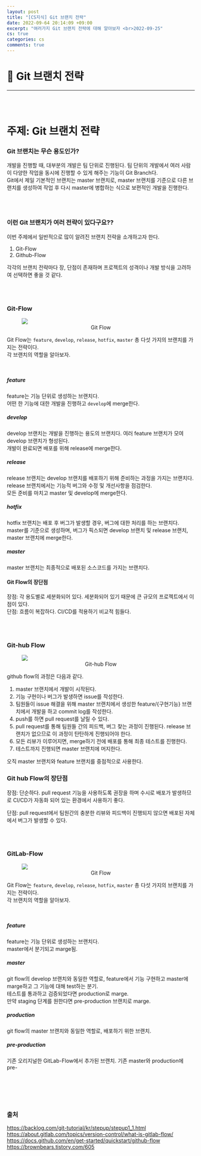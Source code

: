 ```yaml
---
layout: post
title: "[CS지식] Git 브랜치 전략"
date: 2022-09-64 20:14:09 +09:00
excerpt: "여러가지 Git 브랜치 전략에 대해 알아보자 <br>2022-09-25"
cs: true
categories: cs
comments: true
---
```


# 📌 Git 브랜치 전략

---

<!-- <figure>
    <a href="/assets/img/cs/2022-08-07/server.png"><img src="/assets/img/cs/2022-08-08/server.png"></a>
    <figcaption style="text-align:center"></figcaption>
</figure> -->

<br>
<br>

# 주제: Git 브랜치 전략

### Git 브랜치는 무슨 용도인가?

개발을 진행할 때, 대부분의 개발은 팀 단위로 진행된다. 팀 단위의 개발에서 여러 사람이 다양한 작업을 동시에 진행할 수 있게 해주는 기능이 Git Branch다.  
Git에서 제일 기본적인 브랜치는 master 브랜치로, master 브랜치를 기준으로 다른 브랜치를 생성하여 작업 후 다시 master에 병합하는 식으로 보편적인 개발을 진행한다.

<br>
<br>

### 이런 Git 브랜치가 여러 전략이 있다구요??

이번 주제에서 일반적으로 많이 알려진 브랜치 전략을 소개하고자 한다.

1. Git-Flow
2. Github-Flow

각각의 브랜치 전략마다 장, 단점이 존재하며 프로젝트의 성격이나 개발 방식을 고려하여 선택하면 좋을 것 같다.

<br>
<br>

### Git-Flow

<figure>
    <a href="/assets/img/cs/2022-09-25/gitflow.png"><img src="/assets/img/cs/2022-09-25/gitflow.png"></a>    
    <figcaption style="text-align:center">Git Flow</figcaption>
</figure>

Git Flow는 `feature`, `develop`, `release`, `hotfix`, `master` 총 다섯 가지의 브랜치를 가지는 전략이다.  
각 브랜치의 역할을 알아보자.

<br>

##### feature

feature는 기능 단위로 생성하는 브랜치다.  
어떤 한 기능에 대한 개발을 진행하고 `develop`에 merge한다.

##### develop

develop 브랜치는 개발을 진행하는 용도의 브랜치다.
여러 feature 브랜치가 모여 develop 브랜치가 형성된다.  
개발이 완료되면 배포를 위해 release에 merge한다.

##### release

release 브랜치는 develop 브랜치를 배포하기 위해 준비하는 과정을 가지는 브랜치다.  
release 브랜치에서는 기능적 버그와 수정 및 개선사항을 점검한다.  
모든 준비를 마치고 master 및 develop에 merge한다.

##### hotfix

hotfix 브랜치는 배포 후 버그가 발생할 경우, 버그에 대한 처리를 하는 브랜치다.  
master를 기준으로 생성하며, 버그가 픽스되면 develop 브랜치 및 release 브랜치, master 브랜치에 merge한다.

##### master

master 브랜치는 최종적으로 배포된 소스코드를 가지는 브랜치다.

#### Git Flow의 장단점

장점: 각 용도별로 세분화되어 있다. 세분화되어 있기 때문에 큰 규모의 프로젝트에서 이점이 있다.  
단점: 흐름이 복잡하다. CI/CD를 적용하기 비교적 힘들다.

<br>
<br>

### Git-hub Flow

<figure>
    <a href="/assets/img/cs/2022-09-25/githubflow.png"><img src="/assets/img/cs/2022-09-25/githubflow.png"></a>    
    <figcaption style="text-align:center">Git-hub Flow</figcaption>
</figure>

github flow의 과정은 다음과 같다.

1. master 브랜치에서 개발이 시작된다.
2. 기능 구현이나 버그가 발생하면 issue를 작성한다.
3. 팀원들이 issue 해결을 위해 master 브랜치에서 생성한 feature/{구현기능} 브랜치에서 개발을 하고 commit log를 작성한다.
4. push를 하면 pull request를 날릴 수 있다.
5. pull request를 통해 팀원들 간의 피드백, 버그 찾는 과정이 진행된다. release 브랜치가 없으므로 이 과정이 탄탄하게 진행되어야 한다.
6. 모든 리뷰가 이루어지면, merge하기 전에 배포를 통해 최종 테스트를 진행한다.
7. 테스트까지 진행되면 master 브랜치에 머지한다.

오직 master 브랜치와 feature 브랜치를 중점적으로 사용한다.

### Git hub Flow의 장단점

장점: 단순하다. pull request 기능을 사용하도록 권장을 하며 수시로 배포가 발생하므로 CI/CD가 자동화 되어 있는 환경에서 사용하기 좋다.

단점: pull request에서 팀원간의 충분한 리뷰와 피드백이 진행되지 않으면 배포된 자체에서 버그가 발생할 수 있다.

<br>
<br>

### GitLab-Flow

<figure>
    <a href="/assets/img/cs/2022-09-25/gitflow.png"><img src="/assets/img/cs/2022-09-25/gitflow.png"></a>    
    <figcaption style="text-align:center">Git Flow</figcaption>
</figure>

Git Flow는 `feature`, `develop`, `release`, `hotfix`, `master` 총 다섯 가지의 브랜치를 가지는 전략이다.  
각 브랜치의 역할을 알아보자.

<br>

##### feature

feature는 기능 단위로 생성하는 브랜치다.  
master에서 분기되고 marge됨.

##### master

git flow의 develop 브랜치와 동일한 역할로, feature에서 기능 구현하고 master에 marge하고 그 기능에 대해 test하는 분기.  
테스트를 통과하고 검증되었다면 production로 marge.  
만약 staging 단계를 원한다면 pre-production 브랜치로 marge.

##### production

git flow의 master 브랜치와 동일한 역할로, 배포하기 위한 브랜치.

##### pre-production

기존 오리지널한 GitLab-Flow에서 추가된 브랜치.
기존 master와 production에 pre-

<br>
<br>
<br>
<br>

### 출처

https://backlog.com/git-tutorial/kr/stepup/stepup1_1.html  
https://about.gitlab.com/topics/version-control/what-is-gitlab-flow/  
https://docs.github.com/en/get-started/quickstart/github-flow  
https://brownbears.tistory.com/605

[jekyll-docs]: https://jekyllrb.com/docs/home
[jekyll-gh]: https://github.com/jekyll/jekyll
[jekyll-talk]: https://talk.jekyllrb.com/
